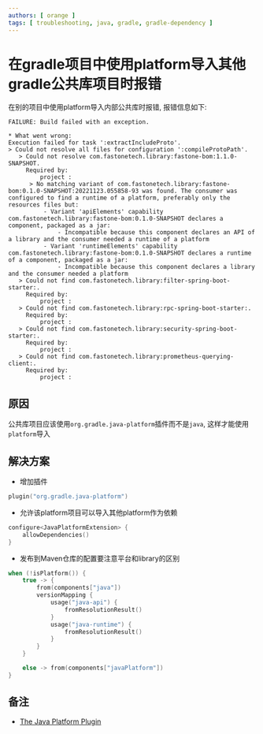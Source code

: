 ```yaml
---
authors: [ orange ]
tags: [ troubleshooting, java, gradle, gradle-dependency ]
---
```


# 在gradle项目中使用platform导入其他gradle公共库项目时报错

在别的项目中使用platform导入内部公共库时报错, 报错信息如下:

```log
FAILURE: Build failed with an exception.

* What went wrong:
Execution failed for task ':extractIncludeProto'.
> Could not resolve all files for configuration ':compileProtoPath'.
   > Could not resolve com.fastonetech.library:fastone-bom:1.1.0-SNAPSHOT.
     Required by:
         project :
      > No matching variant of com.fastonetech.library:fastone-bom:0.1.0-SNAPSHOT:20221123.055858-93 was found. The consumer was configured to find a runtime of a platform, preferably only the resources files but:
          - Variant 'apiElements' capability com.fastonetech.library:fastone-bom:0.1.0-SNAPSHOT declares a component, packaged as a jar:
              - Incompatible because this component declares an API of a library and the consumer needed a runtime of a platform
          - Variant 'runtimeElements' capability com.fastonetech.library:fastone-bom:0.1.0-SNAPSHOT declares a runtime of a component, packaged as a jar:
              - Incompatible because this component declares a library and the consumer needed a platform
   > Could not find com.fastonetech.library:filter-spring-boot-starter:.
     Required by:
         project :
   > Could not find com.fastonetech.library:rpc-spring-boot-starter:.
     Required by:
         project :
   > Could not find com.fastonetech.library:security-spring-boot-starter:.
     Required by:
         project :
   > Could not find com.fastonetech.library:prometheus-querying-client:.
     Required by:
         project :
```

<!--truncate-->

## 原因

公共库项目应该使用`org.gradle.java-platform`插件而不是`java`, 这样才能使用`platform`导入

## 解决方案

- 增加插件

```kotlin
plugin("org.gradle.java-platform")
```

- 允许该platform项目可以导入其他platform作为依赖

```kotlin
configure<JavaPlatformExtension> {
	allowDependencies()
}
```

- 发布到Maven仓库的配置要注意平台和library的区别

```kotlin
when (!isPlatform()) {
	true -> {
		from(components["java"])
		versionMapping {
			usage("java-api") {
				fromResolutionResult()
			}
			usage("java-runtime") {
				fromResolutionResult()
			}
		}
	}

	else -> from(components["javaPlatform"])
}
```

## 备注

- [The Java Platform Plugin](https://docs.gradle.org/current/userguide/java_platform_plugin.html)